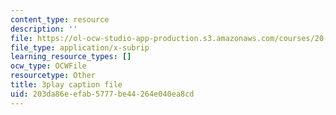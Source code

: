 ```yaml
---
content_type: resource
description: ''
file: https://ol-ocw-studio-app-production.s3.amazonaws.com/courses/20-219-becoming-the-next-bill-nye-writing-and-hosting-the-educational-show-january-iap-2015/203da86eefab5777be44264e040ea8cd_PPhxbP8oSfc.vtt
file_type: application/x-subrip
learning_resource_types: []
ocw_type: OCWFile
resourcetype: Other
title: 3play caption file
uid: 203da86e-efab-5777-be44-264e040ea8cd
---
```

